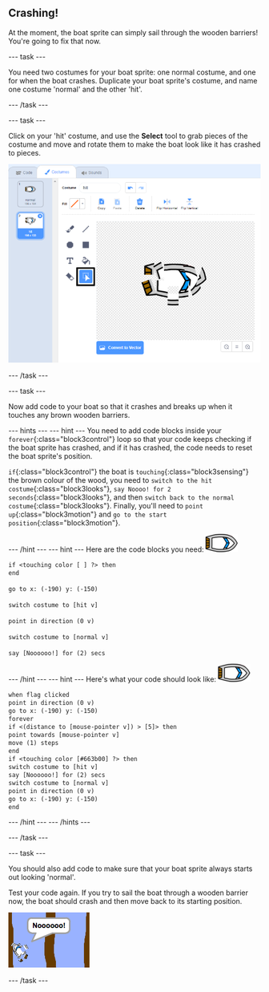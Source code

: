 ## Crashing!

At the moment, the boat sprite can simply sail through the wooden barriers! You're going to fix that now.

--- task ---

You need two costumes for your boat sprite: one normal costume, and one for when the boat crashes. Duplicate your boat sprite's costume, and name one costume 'normal' and the other 'hit'.

--- /task ---

--- task ---

Click on your 'hit' costume, and use the **Select** tool to grab pieces of the costume and move and rotate them to make the boat look like it has crashed to pieces.

 ![screenshot](images/boat-hit-costume-annotated.png)

--- /task ---

--- task ---

Now add code to your boat so that it crashes and breaks up when it touches any brown wooden barriers.

--- hints ---
--- hint ---
You need to add code blocks inside your `forever`{:class="block3control"} loop so that your code keeps checking if the boat sprite has crashed, and if it has crashed, the code needs to reset the boat sprite's position.

`if`{:class="block3control"} the boat is `touching`{:class="block3sensing"} the brown colour of the wood, you need to `switch to the hit costume`{:class="block3looks"}, `say Noooo! for 2 seconds`{:class="block3looks"}, and then `switch back to the normal costume`{:class="block3looks"}. Finally, you'll need to `point up`{:class="block3motion"} and `go to the start position`{:class="block3motion"}.

--- /hint ---
--- hint ---
Here are the code blocks you need:
![boat-sprite](images/boat_resize.png)
```blocks3
if <touching color [ ] ?> then
end

go to x: (-190) y: (-150)

switch costume to [hit v]

point in direction (0 v)

switch costume to [normal v]

say [Noooooo!] for (2) secs
```
--- /hint ---
--- hint ---
Here's what your code should look like:
![boat-sprite](images/boat_resize.png)
```blocks3
when flag clicked
point in direction (0 v)
go to x: (-190) y: (-150)
forever
if <(distance to [mouse-pointer v]) > [5]> then
point towards [mouse-pointer v]
move (1) steps
end
if <touching color [#663b00] ?> then
switch costume to [hit v]
say [Noooooo!] for (2) secs
switch costume to [normal v]
point in direction (0 v)
go to x: (-190) y: (-150)
end
```
--- /hint ---
--- /hints ---

--- /task ---

--- task ---

You should also add code to make sure that your boat sprite always starts out looking 'normal'.

Test your code again. If you try to sail the boat through a wooden barrier now, the boat should crash and then move back to its starting position.

 ![screenshot](images/boat-crash.png)

--- /task ---

